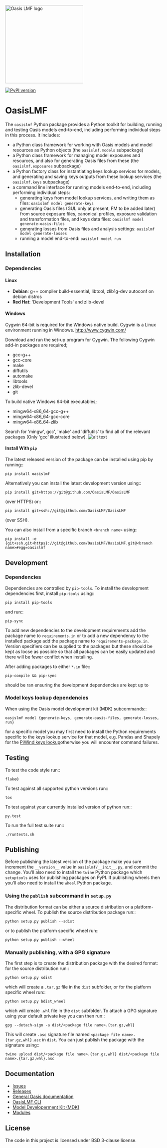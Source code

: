 <img src="https://oasislmf.org/packages/oasis_theme_package/themes/oasis_theme/assets/src/oasis-lmf-colour.png" alt="Oasis LMF logo" width="250"/>

[![PyPI version](https://badge.fury.io/py/oasislmf.svg)](https://badge.fury.io/py/oasislmf)

# OasisLMF

The `oasislmf` Python package provides a Python toolkit for building, running and testing Oasis models end-to-end, including performing individual steps in this process. It includes:

* a Python class framework for working with Oasis models and model resources as Python objects (the `oasislmf.models` subpackage)
* a Python class framework for managing model exposures and resources, and also for generating Oasis files from these (the `oasislmf.exposures` subpackage)
* a Python factory class for instantiating keys lookup services for models, and generating and saving keys outputs from these lookup services (the `oasislmf.keys` subpackage)
* a command line interface for running models end-to-end, including performing individual steps: 
    * generating keys from model lookup services, and writing them as files: `oasislmf model generate-keys`
    * generating Oasis files (GUL only at present, FM to be added later) from source exposure files, canonical profiles, exposure validation and transformation files, and keys data files: `oasislmf model generate-oasis-files`
    * generating losses from Oasis files and analysis settings: `oasislmf model generate-losses`
    * running a model end-to-end: `oasislmf model run`

## Installation

### Dependencies

#### Linux

 * **Debian**: g++ compiler build-essential, libtool, zlib1g-dev autoconf on debian distros
 * **Red Hat**: 'Development Tools' and zlib-devel

#### Windows

Cygwin 64-bit is required for the Windows native build.  Cygwin is a Linux environment running in Windows.
http://www.cygwin.com/

Download and run the set-up program for Cygwin.
The following Cygwin add-in packages are required;

* gcc-g++
* gcc-core
* make
* diffutils
* automake
* libtools
* zlib-devel
* git


To build native Windows 64-bit executables;

* mingw64-x86_64-gcc-g++
* mingw64-x86_64-gcc-core
* mingw64-x86_64-zlib

Search for 'mingw', gcc', 'make' and 'diffutils' to find all of the relevant packages (Only 'gcc' illustrated below).
![alt text](docs/img/cygwin1.jpg "Add-in packages")

#### Install With ``pip``

The latest released version of the package can be installed using pip
by running::

    pip install oasislmf

Alternatively you can install the latest development version using::

    pip install git+https://git@github.com/OasisLMF/OasisLMF

(over HTTPS) or::

    pip install git+ssh://git@github.com/OasisLMF/OasisLMF

(over SSH).

You can also install from a specific branch ``<branch name>`` using::

    pip install -e {git+ssh,git+https}://git@github.com/OasisLMF/OasisLMF.git@<branch name>#egg=oasislmf

## Development

### Dependencies

Dependencies are controlled by ``pip-tools``. To install the development dependencies
first, install ``pip-tools`` using::

    pip install pip-tools

and run::

    pip-sync

To add new dependencies to the development requirements add the package name to ``requirements.in`` or
to add a new dependency to the installed package add the package name to ``requirements-package.in``.
Version specifiers can be supplied to the packages but these should be kept as loose as possible so that
all packages can be easily updated and there will be fewer conflict when installing.

After adding packages to either ``*.in`` file::

    pip-compile && pip-sync

should be ran ensuring the development dependencies are kept up to

### Model keys lookup dependencies

When using the Oasis model development kit (MDK) subcommands::

    oasislmf model {generate-keys, generate-oasis-files, generate-losses, run}

for a specific model you may first need to install the Python requirements specific to the
keys lookup service for that model, e.g. Pandas and Shapely for the <a href="https://github.com/OasisLMF/OasisPiWind/blob/master/src/keys_server/PiWind/requirements.txt" target="_blank">PiWind keys lookup</a>otherwise you will encounter command failures.

## Testing

To test the code style run::

    flake8

To test against all supported python versions run::

    tox

To test against your currently installed version of python run::

    py.test

To run the full test suite run::

    ./runtests.sh

## Publishing

Before publishing the latest version of the package make you sure increment the ``__version__`` value in ``oasislmf/__init__.py``, and commit the change. You'll also need to install the ``twine`` Python package which ``setuptools`` uses for publishing packages on PyPI. If publishing wheels then you'll also need to install the ``wheel`` Python package.

### Using the ``publish`` subcommand in ``setup.py``

The distribution format can be either a source distribution or a platform-specific wheel. To publish the source distribution package run::

    python setup.py publish --sdist

or to publish the platform specific wheel run::

    python setup.py publish --wheel

### Manually publishing, with a GPG signature

The first step is to create the distribution package with the desired format: for the source distribution run::

    python setup.py sdist

which will create a ``.tar.gz`` file in the ``dist`` subfolder, or for the platform specific wheel run::

    python setup.py bdist_wheel

which will create ``.whl`` file in the ``dist`` subfolder. To attach a GPG signature using your default private key you can then run::

    gpg --detach-sign -a dist/<package file name>.{tar.gz,whl}

This will create ``.asc`` signature file named ``<package file name>.{tar.gz,whl}.asc`` in ``dist``. You can just publish the package with the signature using::

    twine upload dist/<package file name>.{tar.gz,whl} dist/<package file name>.{tar.gz,whl}.asc
    
## Documentation
* <a href="https://github.com/OasisLMF/OasisLMF/issues">Issues</a>
* <a href="https://github.com/OasisLMF/OasisLMF/releases">Releases</a>
* <a href="https://oasislmf.github.io">General Oasis documentation</a>
* <a href="http://localhost:8000/html/docs/oasis_cli.html">OasisLMF CLI</a>
* <a href="http://localhost:8000/html/docs/oasis_cli.html">Model Developerment Kit (MDK)</a>
* <a href="https://oasislmf.github.io/OasisLmf/modules.html">Modules</a>

## License
The code in this project is licensed under BSD 3-clause license.
